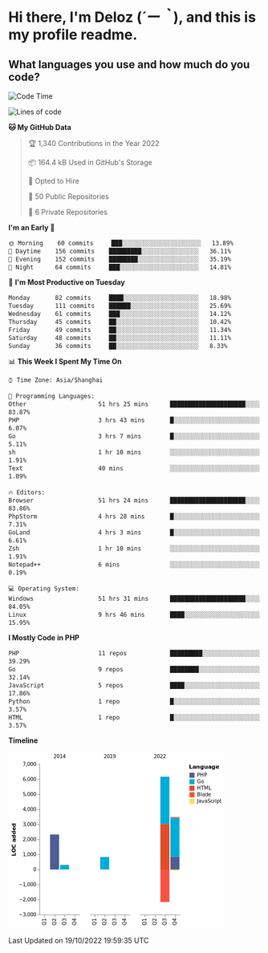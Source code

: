 # **Hi there, I'm Deloz (*´ー｀*), and this is my profile readme.**
<!--  [![Profile views](https://gpvc.arturio.dev/dank-del)](https://github.com/dank-del) -->
## **What languages you use and how much do you code?**

<!--START_SECTION:waka-->
![Code Time](http://img.shields.io/badge/Code%20Time-65%20hrs%2052%20mins-blue)

![Lines of code](https://img.shields.io/badge/From%20Hello%20World%20I%27ve%20Written-11%20Thousand%20lines%20of%20code-blue)

**🐱 My GitHub Data** 

> 🏆 1,340 Contributions in the Year 2022
 > 
> 📦 164.4 kB Used in GitHub's Storage 
 > 
> 💼 Opted to Hire
 > 
> 📜 50 Public Repositories 
 > 
> 🔑 6 Private Repositories  
 > 
**I'm an Early 🐤** 

```text
🌞 Morning    60 commits     ███░░░░░░░░░░░░░░░░░░░░░░   13.89% 
🌆 Daytime    156 commits    █████████░░░░░░░░░░░░░░░░   36.11% 
🌃 Evening    152 commits    ████████░░░░░░░░░░░░░░░░░   35.19% 
🌙 Night      64 commits     ███░░░░░░░░░░░░░░░░░░░░░░   14.81%

```
📅 **I'm Most Productive on Tuesday** 

```text
Monday       82 commits     ████░░░░░░░░░░░░░░░░░░░░░   18.98% 
Tuesday      111 commits    ██████░░░░░░░░░░░░░░░░░░░   25.69% 
Wednesday    61 commits     ███░░░░░░░░░░░░░░░░░░░░░░   14.12% 
Thursday     45 commits     ██░░░░░░░░░░░░░░░░░░░░░░░   10.42% 
Friday       49 commits     ██░░░░░░░░░░░░░░░░░░░░░░░   11.34% 
Saturday     48 commits     ██░░░░░░░░░░░░░░░░░░░░░░░   11.11% 
Sunday       36 commits     ██░░░░░░░░░░░░░░░░░░░░░░░   8.33%

```


📊 **This Week I Spent My Time On** 

```text
⌚︎ Time Zone: Asia/Shanghai

💬 Programming Languages: 
Other                    51 hrs 25 mins      █████████████████████░░░░   83.87% 
PHP                      3 hrs 43 mins       █░░░░░░░░░░░░░░░░░░░░░░░░   6.07% 
Go                       3 hrs 7 mins        █░░░░░░░░░░░░░░░░░░░░░░░░   5.11% 
sh                       1 hr 10 mins        ░░░░░░░░░░░░░░░░░░░░░░░░░   1.91% 
Text                     40 mins             ░░░░░░░░░░░░░░░░░░░░░░░░░   1.09%

🔥 Editors: 
Browser                  51 hrs 24 mins      █████████████████████░░░░   83.86% 
PhpStorm                 4 hrs 28 mins       █░░░░░░░░░░░░░░░░░░░░░░░░   7.31% 
GoLand                   4 hrs 3 mins        █░░░░░░░░░░░░░░░░░░░░░░░░   6.61% 
Zsh                      1 hr 10 mins        ░░░░░░░░░░░░░░░░░░░░░░░░░   1.91% 
Notepad++                6 mins              ░░░░░░░░░░░░░░░░░░░░░░░░░   0.19%

💻 Operating System: 
Windows                  51 hrs 31 mins      █████████████████████░░░░   84.05% 
Linux                    9 hrs 46 mins       ████░░░░░░░░░░░░░░░░░░░░░   15.95%

```

**I Mostly Code in PHP** 

```text
PHP                      11 repos            █████████░░░░░░░░░░░░░░░░   39.29% 
Go                       9 repos             ████████░░░░░░░░░░░░░░░░░   32.14% 
JavaScript               5 repos             ████░░░░░░░░░░░░░░░░░░░░░   17.86% 
Python                   1 repo              █░░░░░░░░░░░░░░░░░░░░░░░░   3.57% 
HTML                     1 repo              █░░░░░░░░░░░░░░░░░░░░░░░░   3.57%

```


**Timeline**

![Chart not found](https://raw.githubusercontent.com/deloz/deloz/main/charts/bar_graph.png) 


 Last Updated on 19/10/2022 19:59:35 UTC
<!--END_SECTION:waka-->
